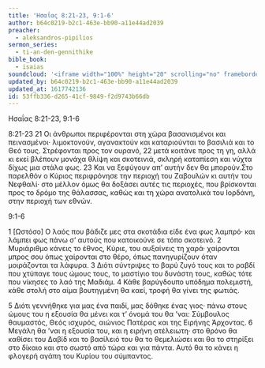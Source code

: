 ```yaml
---
title: 'Ησαΐας 8:21-23, 9:1-6'
author: b64c0219-b2c1-463e-bb90-a11e44ad2039
preacher:
  - aleksandros-pipilios
sermon_series:
  - ti-an-den-gennithike
bible_book:
  - isaias
soundcloud: '<iframe width="100%" height="20" scrolling="no" frameborder="no" allow="autoplay" src="https://w.soundcloud.com/player/?url=https%3A//api.soundcloud.com/tracks/705808162%3Fsecret_token%3Ds-6XMTy&color=%23ff5500&inverse=false&auto_play=false&show_user=true"></iframe>'
updated_by: b64c0219-b2c1-463e-bb90-a11e44ad2039
updated_at: 1617742136
id: 53ffb336-d265-41cf-9849-f2d9743b66db
---
```

Ησαΐας 8:21-23, 9:1-6

8:21-23
21 Οι άνθρωποι περιφέρονται στη χώρα βασανισμένοι και πεινασμένοι· λιμοκτονούν, αγανακτούν και καταριούνται το βασιλιά και το Θεό τους. Στρέφονται προς τον ουρανό, 22 μετά κοιτάνε προς τη γη, αλλά κι εκεί βλέπουν μονάχα θλίψη και σκοτεινιά, σκληρή καταπίεση και νύχτα δίχως μια στάλα φως. 23 Και να ξεφύγουν απ’ αυτήν δεν θα μπορούν.Στο παρελθόν ο Κύριος περιφρόνησε την περιοχή του Ζαβουλών κι αυτήν του Νεφθαλί· στο μέλλον όμως θα δοξάσει αυτές τις περιοχές, που βρίσκονται προς το δρόμο της θάλασσας, καθώς και τη χώρα ανατολικά του Ιορδάνη, στην περιοχή των εθνών.

9:1-6

1 [Ωστόσο] Ο λαός που βάδιζε μες στα σκοτάδια είδε ένα φως λαμπρό· και λάμπει φως πάνω σ’ αυτούς που κατοικούνε σε τόπο σκοτεινό. 2 Μυριάριθμο κάνεις το έθνος, Κύριε, του αυξαίνεις τη χαρά· χαίρονται μπρος σου όπως χαίρονται στο θέρο, όπως πανηγυρίζουν όταν μοιράζονται τα λάφυρα. 3 Διότι σύντριψες το βαρύ ζυγό τους και το ραβδί που χτύπαγε τους ώμους τους, το μαστίγιο του δυνάστη τους, καθώς τότε που νίκησες το λαό της Μαδιάμ. 4 Κάθε βαρύγδουπο υπόδημα πολεμιστή, κάθε στολή στο αίμα βουτηγμένη θα καεί, τροφή θα γίνει της φωτιάς.

5 Διότι γεννήθηκε για μας ένα παιδί, μας δόθηκε ένας γιος· πάνω στους ώμους του η εξουσία θα μένει και τ’ όνομά του θα ’ναι: Σύμβουλος θαυμαστός, Θεός ισχυρός, αιώνιος Πατέρας και της Ειρήνης Άρχοντας. 6 Μεγάλη θα ’ναι η εξουσία του, και η ειρήνη ατέλειωτη· στο θρόνο θα καθίσει του Δαβίδ και το βασίλειό του θα το θεμελιώσει και θα το στηρίξει στο δίκαιο και στο σωστό από τώρα και για πάντα. Αυτό θα το κάνει η φλογερή αγάπη του Κυρίου του σύμπαντος.
